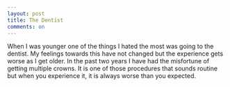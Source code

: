 ```yaml
---
layout: post
title: The Dentist
comments: on
---
```

When I was younger one of the things I hated the most was going to the dentist. My feelings towards this have not changed but the experience gets worse as I get older. In the past two years I have had the misfortune of getting multiple crowns. It is one of those procedures that sounds routine but when you experience it, it is always worse than you expected.